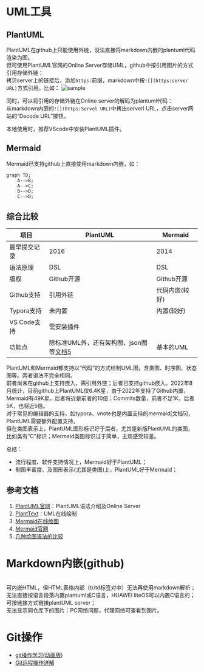 # UML工具


## PlantUML

PlantUML在github上只能使用外链，没法直接将markdown内嵌的plantuml代码渲染为图。  
但可使用PlantUML官网的Online Server存储UML，github中按引用图片的方式引用存储外链：  
拷贝server上的链接后，添加`https:`前缀，markdown中按`![](https:server URL)`方式引用。比如：
![sample](https://www.plantuml.com/plantuml/png/JP31QiCm44Jl-eeXvzhG74C8wQLGACcbnroszZfrK7UBTciQwCTNbcem23GQQJHFEffJyk_F6Bf8PZY_txXpxFUuid2YYCCXBEPlqpHuIedkhwDv2ABESFs23ajmXnV1ZIPw04-SxYZNNeH_dAKt-CTeKE7sFxrvcuqy24DKyb6kc3Ss8CFfSNseo3ntAfAhkB-8AuodWgcbtzeQt2xCRJilJjiirkJriS-gjI3ou3kS1Tbsz3oCmdr53-6OmVC7_G40)

同时，可以将引用的存储外链在Online server的解码为plantuml代码：  
从markdown内嵌的`![](https:Servel URL)`中拷出serverl URL，点击server网站的“Decode URL”按钮。  

本地使用时，推荐VScode中安装PlantUML插件。

## Mermaid

Mermaid已支持github上直接使用markdown内嵌，如：

```mermaid
graph TD;
    A-->B;
    A-->C;
    B-->D;
    C-->D;
```

## 综合比较

|项目|PlantUML|Mermaid|
|--|--|--|
|最早提交记录|2016|2014|
|语法原理|DSL|DSL|
|版权|Github开源|Github开源|
|Github支持|引用外链|代码内嵌(较好)|
|Typora支持|未内置|内置(较好)|
|VS Code支持|需安装插件||
|功能点|除标准UML外，还有架构图、json图等[文档5](较好)|基本的UML|

PlantUML和Mermaid都支持以“代码”的方式绘制UML图，含类图、时序图、状态图等。两者语法不完全相同。  
前者尚未在github上支持嵌入，需引用外链；后者已支持github嵌入。2022年8月统计，目前github上PlantUML仅6.4K星，由于2022年支持了Github内置，Mermaid有49K星，后者将近是前者的10倍；Commits数量，前者不足1K，后者5K，也将近5倍。   
对于常见的编辑器的支持，如typora、vnote也是内置支持的mermaid[文档5]，PlantUML需要额外配置支持。  
但在类图表示上，PlantUML图形标识好于后者，尤其是新版PlantUML的类图，比如类有“C”标识；Mermaid类图标识过于简单，主观感受较差。   

总结：
- 流行程度、软件支持情况上，Mermaid好于PlantUML；
- 制图丰富度、及图形表示(尤其是类图)上，PlantUML好于Mermaid；


## 参考文档
1. [PlantUML官网](https://plantuml.com/zh/)：PlantUML语法介绍及Online Server
2. [PlantText](https://www.planttext.com/)：UML在线绘制
3. [Mermaid在线绘图](https://mermaid-js.github.io/mermaid-live-editor/)
4. [Mermaid官网](https://mermaid-js.github.io/mermaid/#/)
5. [几种绘图语法的比较](https://gowa.club/Graphviz/%E5%87%A0%E7%A7%8D%E7%BB%98%E5%9B%BE%E8%AF%AD%E6%B3%95%E7%9A%84%E6%AF%94%E8%BE%83.html)

# Markdown内嵌(github)
</br>可内嵌HTML，但HTML表格内部（tr/td标签对中）无法再使用markdown解析；
</br>无法直接按语言段落内置plantuml或C语言，HUAWEI liteOS可以内置C语言的；可按链接方式链接plantUML server；
</br>无法显示同仓库下的图片：PC网络问题，代理网络可查看到图片。

# Git操作
- [git操作学习(动画版)](https://learngitbranching.js.org)
- [Git远程操作详解](https://www.ruanyifeng.com/blog/2014/06/git_remote.html)


